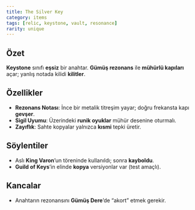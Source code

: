 ```yaml
---
title: The Silver Key
category: items
tags: [relic, keystone, vault, resonance]
rarity: unique
---
```


## Özet
**Keystone** sınıfı **eşsiz** bir anahtar. **Gümüş rezonans** ile **mühürlü kapıları** açar; yanlış notada kilidi **kilitler**.

## Özellikler
- **Rezonans Notası**: İnce bir metalik titreşim yayar; doğru frekansta kapı **gevşer**.
- **Sigil Uyumu**: Üzerindeki **runik oyuklar** mühür desenine oturmalı.
- **Zayıflık**: Sahte kopyalar yalnızca **kısmi** tepki üretir.

## Söylentiler
- Aslı **King Varon**’un töreninde kullanıldı; sonra **kayboldu**.
- **Guild of Keys**’in elinde **kopya** versiyonlar var (test amaçlı).

## Kancalar
- Anahtarın rezonansını **Gümüş Dere**’de “akort” etmek gerekir.
